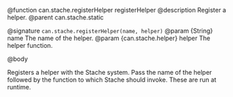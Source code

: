 @function can.stache.registerHelper registerHelper
@description Register a helper.
@parent can.stache.static

@signature `can.stache.registerHelper(name, helper)`
@param {String} name The name of the helper.
@param {can.stache.helper} helper The helper function.

@body

Registers a helper with the Stache system.
Pass the name of the helper followed by the
function to which Stache should invoke.
These are run at runtime.

